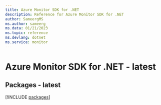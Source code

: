 ```yaml
---
title: Azure Monitor SDK for .NET
description: Reference for Azure Monitor SDK for .NET
author: SameergMS
ms.author: sameerg
ms.data: 01/21/2023
ms.topic: reference
ms.devlang: dotnet
ms.service: monitor
---
```

# Azure Monitor SDK for .NET - latest
## Packages - latest
[!INCLUDE [packages](monitor-index.md)]